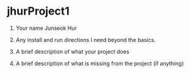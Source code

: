 # jhurProject1
1. Your name
Junseok Hur

2. Any install and run directions I need beyond the basics.

3. A brief description of what your project does

4. A brief description of what is missing from the project (if anything)

